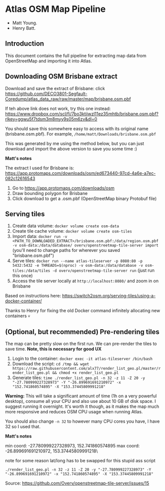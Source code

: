 # Atlas OSM Map Pipeline
- Matt Young.
- Henry Batt.

## Introduction
This document contains the full pipeline for extracting map data from OpenStreetMap and importing it into
Atlas.

## Downloading OSM Brisbane extract
Download and save the extract of Brisbane: click https://github.com/DECO3801-Segfault-Coredump/atlas_data_raw/raw/master/map/brisbane.osm.pbf

If teh above link does not work, try this one instead: https://www.dropbox.com/scl/fi/7bo3ktiiwzl11ez35mhtb/brisbane.osm.pbf?rlkey=ggwu5f7tdsm3m8myy9s05m6zv&dl=0

You should save this somewhere easy to access with its original name (brisbane.osm.pbf). For example, `/home/matt/Downloads/brisbane.osm.pbf`

This was generated by me using the method below, but you can just download and import the above version to
save you some time :)

**Matt's notes**

The extract I used for Brisbane is: https://app.protomaps.com/downloads/osm/ed673440-97cd-4a6e-a7ec-082c12616543

1. Go to https://app.protomaps.com/downloads/osm
2. Draw bounding polygon for Brisbane
3. Click download to get a .osm.pbf (OpenStreetMap binary Protobuf file)

## Serving tiles
1. Create data volume: `docker volume create osm-data`
2. Create tile cache volume: `docker volume create osm-tiles`
3. Import data: `docker run -v <PATH_TO_DOWNLOADED_EXTRACT>/brisbane.osm.pbf:/data/region.osm.pbf -v osm-data:/data/database/ overv/openstreetmap-tile-server import`
   (you'll need to change paths for wherever you saved "brisbane.osm.pbf")
4. Serve tiles: `docker run --name atlas-tileserver -p 8080:80 -p 5432:5432 -e THREADS=$(nproc) -v osm-data:/data/database -v osm-tiles:/data/tiles -d overv/openstreetmap-tile-server run`
   (just run this once)
5. Access the tile server locally at `http://localhost:8080/` and zoom in on Brisbane

Based on instructions here: https://switch2osm.org/serving-tiles/using-a-docker-container/

Thanks to Henry for fixing the old Docker command infinitely allocating new containers :skull:

## (Optional, but recommended) Pre-rendering tiles
The map can be pretty slow on the first run. We can pre-render the tiles to save time. **Note, this is necessary for good UX**

1. Login to the container: `docker exec -it atlas-tileserver /bin/bash`
2. Download the script: `cd /tmp && wget https://raw.githubusercontent.com/alx77/render_list_geo.pl/master/render_list_geo.pl && chmod +x render_list_geo.pl`
3. Generate tiles: `time ./render_list_geo.pl -n 32 -z 11 -Z 20 -y "-27.780999227328973" -Y "-26.899691691210972" -x "152.741860574895" -X "153.37445809991218"`

**Warning:** This will take a significant amount of time (1h on a very powerful desktop), consume all your CPU and
also use about 10 GB of disk space. I suggest running it overnight. It's worth it though, as it makes the map
much more responsive and reduces OSM CPU usage when running Atlas.

You should also change `-n 32` to however many CPU cores you have, I have 32 so I used that.

**Matt's notes**

min coord: -27.780999227328973, 152.741860574895
max coord: -26.899691691210972, 153.37445809991218\

note for some reason lat/long has to be swapped for this stupid ass script

`./render_list_geo.pl -n 32 -z 11 -Z 20 -y "-27.780999227328973" -Y "-26.899691691210972" -x "152.741860574895" -X "153.37445809991218"`

Source: https://github.com/Overv/openstreetmap-tile-server/issues/15
